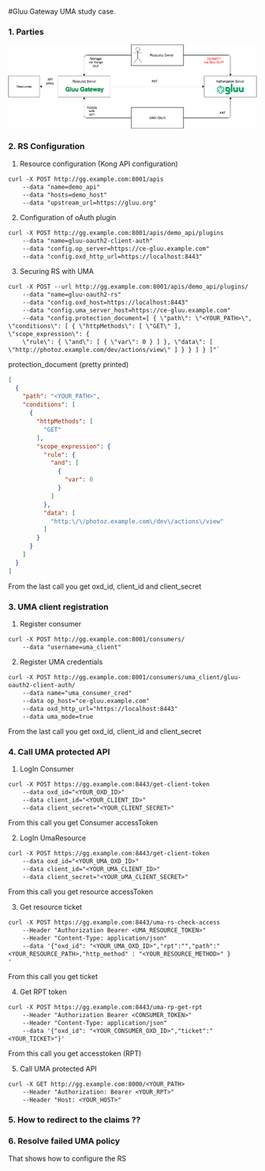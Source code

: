 #Gluu Gateway UMA study case.


### 1. Parties

![alt text](uma.png "Logo Title Text 1")


### 2. RS Configuration
1. Resource configuration (Kong API configuration)
````
curl -X POST http://gg.example.com:8001/apis 
    --data "name=demo_api" 
    --data "hosts=demo_host" 
    --data "upstream_url=https://gluu.org"
````

2. Configuration of oAuth plugin

````
curl -X POST http://gg.example.com:8001/apis/demo_api/plugins 
    --data "name=gluu-oauth2-client-auth" 
    --data "config.op_server=https://ce-gluu.example.com" 
    --data "config.oxd_http_url=https://localhost:8443"

````

3. Securing RS with UMA

````
curl -X POST --url http://gg.example.com:8001/apis/demo_api/plugins/ 
    --data "name=gluu-oauth2-rs" 
    --data "config.oxd_host=https://localhost:8443" 
    --data "config.uma_server_host=https://ce-gluu.example.com" 
    --data "config.protection_document=[ { \"path\": \"<YOUR_PATH>\", \"conditions\": [ { \"httpMethods\": [ \"GET\" ], \"scope_expression\": { 
    \"rule\": { \"and\": [ { \"var\": 0 } ] }, \"data\": [ \"http://photoz.example.com/dev/actions/view\" ] } } ] } ]"`
````

protection_document (pretty printed)
```json
[
  {
    "path": "<YOUR_PATH>",
    "conditions": [
      {
        "httpMethods": [
          "GET"
        ],
        "scope_expression": {
          "rule": {
            "and": [
              {
                "var": 0
              }
            ]
          },
          "data": [
            "http:\/\/photoz.example.com\/dev\/actions\/view"
          ]
        }
      }
    ]
  }
]
```
From the last call you get oxd_id, client_id and client_secret
### 3. UMA client registration
1. Register consumer
````
curl -X POST http://gg.example.com:8001/consumers/ 
    --data "username=uma_client"
````
2. Register UMA credentials
````
curl -X POST http://gg.example.com:8001/consumers/uma_client/gluu-oauth2-client-auth/ 
    --data name="uma_consumer_cred" 
    --data op_host="ce-gluu.example.com" 
    --data oxd_http_url="https://localhost:8443" 
    --data uma_mode=true
````
From the last call you get oxd_id, client_id and client_secret

### 4. Call UMA protected API
1. LogIn Consumer
 ````
 curl -X POST https://gg.example.com:8443/get-client-token 
     --data oxd_id="<YOUR_OXD_ID>" 
     --data client_id="<YOUR_CLIENT_ID>" 
     --data client_secret="<YOUR_CLIENT_SECRET>" 
 ````
 From this call you get Consumer accessToken

 2. LogIn UmaResource
  ````
  curl -X POST https://gg.example.com:8443/get-client-token 
      --data oxd_id="<YOUR_UMA_OXD_ID>" 
      --data client_id="<YOUR_UMA_CLIENT_ID>" 
      --data client_secret="<YOUR_UMA_CLIENT_SECRET>" 
  ````
From this call you get resource accessToken

3. Get resource ticket
  ````
  curl -X POST https://gg.example.com:8443/uma-rs-check-access
      --Header "Authorization Bearer <UMA_RESOURCE_TOKEN>"
      --Header "Content-Type: application/json" 
      --data '{"oxd_id": "<YOUR_UMA_OXD_ID>","rpt":"","path":"<YOUR_RESOURCE_PATH>,"http_method" : "<YOUR_RESOURCE_METHOD>" }
'
  ````
 From this call you get ticket
  
4. Get RPT token
  ````
  curl -X POST https://gg.example.com:8443/uma-rp-get-rpt
      --Header "Authorization Bearer <CONSUMER_TOKEN>"
      --Header "Content-Type: application/json" 
      --data '{"oxd_id": "<YOUR_CONSUMER_OXD_ID>","ticket":"<YOUR_TICKET>"}'
````
From this call you get accesstoken (RPT)

5. Call UMA protected API
  ````
  curl -X GET http://gg.example.com:8000/<YOUR_PATH>
      --Header "Authorization: Bearer <YOUR_RPT>"
      --Header "Host: <YOUR_HOST>" 
````

### 5. How to redirect to the claims ??

### 6. Resolve failed UMA policy 

That shows how to configure the RS

